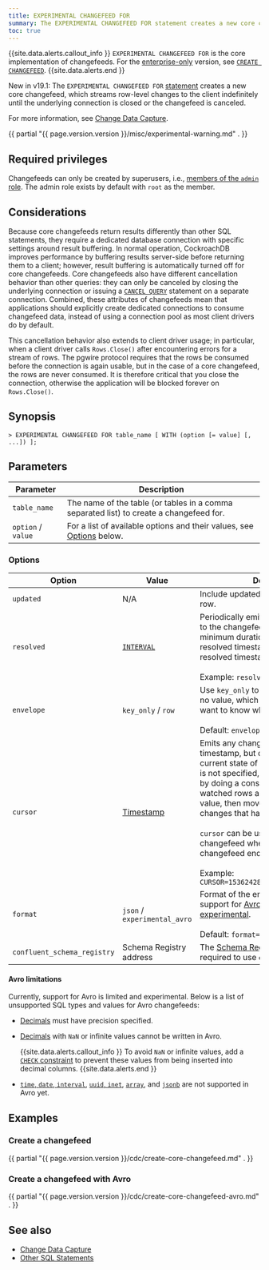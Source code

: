 ```yaml
---
title: EXPERIMENTAL CHANGEFEED FOR
summary: The EXPERIMENTAL CHANGEFEED FOR statement creates a new core changefeed, which streams row-level changes to the client indefinitely until the underlying connection is closed or the changefeed is canceled.
toc: true
---
```


{{site.data.alerts.callout_info }}
`EXPERIMENTAL CHANGEFEED FOR` is the core implementation of changefeeds. For the [enterprise-only](enterprise-licensing.html) version, see [`CREATE CHANGEFEED`](create-changefeed.html).
{{site.data.alerts.end }}

<span class="version-tag">New in v19.1:</span> The `EXPERIMENTAL CHANGEFEED FOR` [statement](sql-statements.html) creates a new core changefeed, which streams row-level changes to the client indefinitely until the underlying connection is closed or the changefeed is canceled.

For more information, see [Change Data Capture](change-data-capture.html).

{{ partial "{{ page.version.version }}/misc/experimental-warning.md" . }}

## Required privileges

Changefeeds can only be created by superusers, i.e., [members of the `admin` role](create-and-manage-users.html). The admin role exists by default with `root` as the member.

## Considerations

Because core changefeeds return results differently than other SQL statements, they require a dedicated database connection with specific settings around result buffering. In normal operation, CockroachDB improves performance by buffering results server-side before returning them to a client; however, result buffering is automatically turned off for core changefeeds. Core changefeeds also have different cancellation behavior than other queries: they can only be canceled by closing the underlying connection or issuing a [`CANCEL QUERY`](cancel-query.html) statement on a separate connection. Combined, these attributes of changefeeds mean that applications should explicitly create dedicated connections to consume changefeed data, instead of using a connection pool as most client drivers do by default.

This cancellation behavior also extends to client driver usage; in particular, when a client driver calls `Rows.Close()` after encountering errors for a stream of rows. The pgwire protocol requires that the rows be consumed before the connection is again usable, but in the case of a core changefeed, the rows are never consumed. It is therefore critical that you close the connection, otherwise the application will be blocked forever on `Rows.Close()`.

## Synopsis

~~~
> EXPERIMENTAL CHANGEFEED FOR table_name [ WITH (option [= value] [, ...]) ];
~~~

## Parameters

Parameter | Description
----------|------------
`table_name` | The name of the table (or tables in a comma separated list) to create a changefeed for.
`option` / `value` | For a list of available options and their values, see [Options](#options) below.

<!-- `IF NOT EXISTS` | Create a new changefeed only if a changefeed of the same name does not already exist; if one does exist, do not return an error.
`name` | The name of the changefeed to create, which [must be unique](#create-fails-name-already-in-use) and follow these [identifier rules](keywords-and-identifiers.html#identifiers). -->

### Options

Option | Value | Description
-------|-------|------------
`updated` | N/A | Include updated timestamps with each row.
`resolved` | [`INTERVAL`](interval.html) | Periodically emit resolved timestamps to the changefeed. Optionally, set a minimum duration between emitting resolved timestamps. If unspecified, all resolved timestamps are emitted.<br><br>Example: `resolved='10s'`
`envelope` | `key_only` / `row` | Use `key_only` to emit only the key and no value, which is faster if you only want to know when the key changes.<br><br>Default: `envelope=row`
`cursor` | [Timestamp](as-of-system-time.html#parameters)  | Emits any changes after the given timestamp, but does not output the current state of the table first. If `cursor` is not specified, the changefeed starts by doing a consistent scan of all the watched rows and emits the current value, then moves to emitting any changes that happen after the scan.<br><br>`cursor` can be used to start a new changefeed where a previous changefeed ended.<br><br>Example: `CURSOR=1536242855577149065.0000000000`
`format` | `json` / `experimental_avro` | Format of the emitted record. Currently, support for [Avro is limited and experimental](#avro-limitations). <br><br>Default: `format=json`.
`confluent_schema_registry` | Schema Registry address | The [Schema Registry](https://docs.confluent.io/current/schema-registry/docs/index.html#sr) address is required to use `experimental_avro`.

#### Avro limitations

Currently, support for Avro is limited and experimental. Below is a list of unsupported SQL types and values for Avro changefeeds:

- [Decimals](decimal.html) must have precision specified.
- [Decimals](decimal.html) with `NaN` or infinite values cannot be written in Avro.

    {{site.data.alerts.callout_info }}
    To avoid `NaN` or infinite values, add a [`CHECK` constraint](check.html) to prevent these values from being inserted into decimal columns.
    {{site.data.alerts.end }}

- [`time`, `date`, `interval`](https://github.com/cockroachdb/cockroach/issues/32472), [`uuid`, `inet`](https://github.com/cockroachdb/cockroach/issues/34417), [`array`](https://github.com/cockroachdb/cockroach/issues/34420), and [`jsonb`](https://github.com/cockroachdb/cockroach/issues/34421) are not supported in Avro yet.

## Examples

### Create a changefeed

{{ partial "{{ page.version.version }}/cdc/create-core-changefeed.md" . }}

### Create a changefeed with Avro

{{ partial "{{ page.version.version }}/cdc/create-core-changefeed-avro.md" . }}

<!-- ### Pause and resume a changefeed

You can pause a changefeed by -->

## See also

- [Change Data Capture](change-data-capture.html)
- [Other SQL Statements](sql-statements.html)
